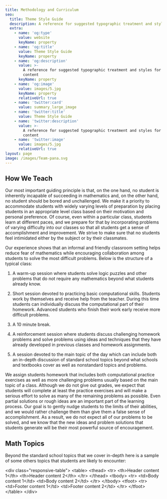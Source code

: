 ```yaml
---
title: Methodology and Curriculum
seo:
  title: Theme Style Guide
  description: A reference for suggested typographic treatment and styles for your content
  extra:
    - name: 'og:type'
      value: website
      keyName: property
    - name: 'og:title'
      value: Theme Style Guide
      keyName: property
    - name: 'og:description'
      value: >-
        A reference for suggested typographic treatment and styles for your
        content
      keyName: property
    - name: 'og:image'
      value: images/5.jpg
      keyName: property
      relativeUrl: true
    - name: 'twitter:card'
      value: summary_large_image
    - name: 'twitter:title'
      value: Theme Style Guide
    - name: 'twitter:description'
      value: >-
        A reference for suggested typographic treatment and styles for your
        content
    - name: 'twitter:image'
      value: images/5.jpg
      relativeUrl: true
layout: page
image: /images/Team-pana.svg
---
```

## How We Teach

Our most important guiding principle is that, on the one hand, no student is inherently incapable of succeeding in mathematics and, on the other hand, no student should be bored and unchallenged. We make it a priority to accommodate students with widely varying levels of preparation by placing students in an appropriate level class based on their motivation and personal preference. Of course, even within a particular class, students learn at different paces, and we prepare for that by incorporating problems of varying difficulty into our classes so that all students get a sense of accomplishment and improvement. We strive to make sure that no students feel intimidated either by the subject or by their classmates.

Our experience shows that an informal and friendly classroom setting helps reduce fear of mathematics while encouraging collaboration among students to solve the most difficult problems. Below is the structure of a typical class:

1.  A warm-up session where students solve logic puzzles and other problems that do not require any mathematics beyond what students already know.

2.  Short session devoted to practicing basic computational skills. Students work by themselves and receive help from the teacher. During this time students can individually discuss the computational part of their homework. Advanced students who finish their work early receive more difficult problems.

3.  A 10 minute break.

4.  A reinforcement session where students discuss challenging homework problems and solve problems using ideas and techniques that they have already developed in previous classes and homework assignments.

5.  A session devoted to the main topic of the day which can include both an in-depth discussion of standard school topics beyond what schools and textbooks cover as well as nonstandard topics and problems.

We assign students homework that includes both computational practice exercises as well as more challenging problems usually based on the main topic of a class. Although we do not give out grades, we expect that students will complete at least the practice exercises and will make a serious effort to solve as many of the remaining problems as possible. Even partial solutions or rough ideas are an important part of the learning process. Our goal is to gently nudge students to the limits of their abilities, and we would rather challenge them than give them a false sense of accomplishment. As a result, we do not expect all of our problems to be solved, and we know that the new ideas and problem solutions that students generate will be their most powerful source of encouragement.

## Math Topics

Beyond the standard school topics that we cover in-depth here is a sample of some others topics that students are likely to encounter:

\<div class="responsive-table">
\<table>
\<thead>
\<tr>
\<th>Header content 1\</th>
\<th>Header content 2\</th>
\</tr>
\</thead>
\<tbody>
\<tr>
\<td>Body content 1\</td>
\<td>Body content 2\</td>
\</tr>
\</tbody>
\<tfoot>
\<tr>
\<td>Footer content 1\</td>
\<td>Footer content 2\</td>
\</tr>
\</tfoot>
\</table>
\</div>
